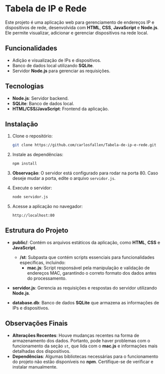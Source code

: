 # Tabela de IP e Rede

Este projeto é uma aplicação web para gerenciamento de endereços IP e dispositivos de rede, desenvolvida com **HTML**, **CSS**, **JavaScript** e **Node.js**. Ele permite visualizar, adicionar e gerenciar dispositivos na rede local.

## Funcionalidades

- Adição e visualização de IPs e dispositivos.
- Banco de dados local utilizando **SQLite**.
- Servidor **Node.js** para gerenciar as requisições.

## Tecnologias

- **Node.js**: Servidor backend.
- **SQLite**: Banco de dados local.
- **HTML/CSS/JavaScript**: Frontend da aplicação.

## Instalação

1. Clone o repositório:
   ```bash
   git clone https://github.com/carlosfallen/Tabela-de-ip-e-rede.git
   ```

2. Instale as dependências:
   ```bash
   npm install
   ```

3. **Observação**: O servidor está configurado para rodar na porta 80. Caso deseje mudar a porta, edite o arquivo `servidor.js`.

4. Execute o servidor:
   ```bash
   node servidor.js
   ```

5. Acesse a aplicação no navegador:
   ```
   http://localhost:80
   ```

## Estrutura do Projeto

- **public/**: Contém os arquivos estáticos da aplicação, como **HTML**, **CSS** e **JavaScript**.
  - **/st**: Subpasta que contém scripts essenciais para funcionalidades específicas, incluindo:
    - **mac.js**: Script responsável pela manipulação e validação de endereços MAC, garantindo o correto formato dos dados antes do processamento.

- **servidor.js**: Gerencia as requisições e respostas do servidor utilizando **Node.js**.
- **database.db**: Banco de dados **SQLite** que armazena as informações de IPs e dispositivos.

## Observações Finais

- **Alterações Recentes**: Houve mudanças recentes na forma de armazenamento dos dados. Portanto, pode haver problemas com o funcionamento da seção `st`, que lida com o **mac.js** e informações mais detalhadas dos dispositivos.
- **Dependências**: Algumas bibliotecas necessárias para o funcionamento do projeto não estão disponíveis no **npm**. Certifique-se de verificar e instalar manualmente.
```
